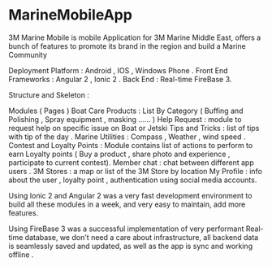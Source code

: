 # MarineMobileApp

3M Marine Mobile is mobile Application for 3M Marine Middle East, offers a bunch of features to promote its brand in the region and build a Marine Community




Deployment Platform :  Android , IOS , Windows Phone .
Front End Frameworks : Angular 2 , Ionic 2 .
Back End : Real-time FireBase 3.


Structure and Skeleton :

Modules ( Pages )
Boat Care Products :  List By Category ( Buffing and Polishing , Spray equipment , masking …... )
Help Request : module to request help on specific issue on Boat or Jetski
Tips and Tricks : list of tips with tip of the day .
Marine Utilities : Compass , Weather , wind speed .
Contest and Loyalty Points : Module contains list of actions to perform to earn Loyalty points ( Buy a product , share photo and experience , participate to current contest).
Member chat : chat between different app users .
3M Stores : a map or list of the 3M Store by location
My Profile : info about the user , loyalty point , authentication using social media accounts.


Using Ionic 2 and Angular 2 was a very fast development environment to build all these modules in a week, and very easy to maintain, add more features.

Using FireBase 3 was a successful implementation of very performant Real-time database, we don't need a care about infrastructure, all backend data is seamlessly saved and updated, as well as the app is sync and working offline . 
